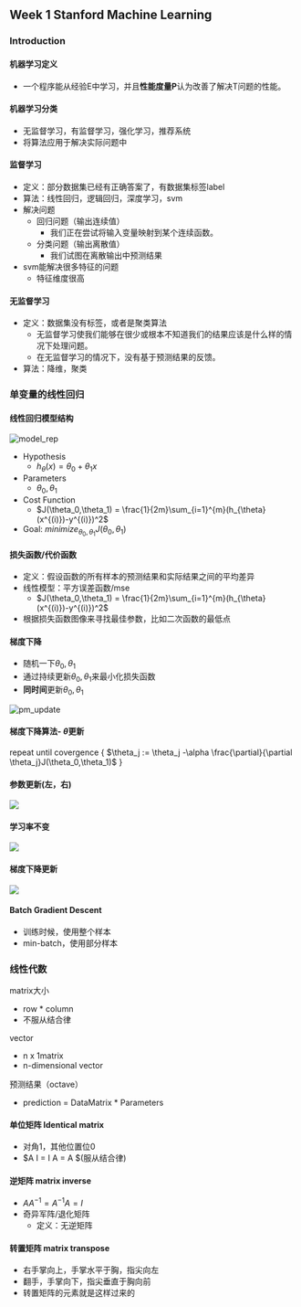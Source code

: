 ##  Week 1 Stanford Machine Learning

### Introduction

#### 机器学习定义

- 一个程序能从经验E中学习，并且**性能度量P**认为改善了解决T问题的性能。



#### 机器学习分类

- 无监督学习，有监督学习，强化学习，推荐系统
- 将算法应用于解决实际问题中



#### 监督学习

- 定义：部分数据集已经有正确答案了，有数据集标签label
- 算法：线性回归，逻辑回归，深度学习，svm
- 解决问题
    - 回归问题（输出连续值）
        - 我们正在尝试将输入变量映射到某个连续函数。
    - 分类问题（输出离散值）
        - 我们试图在离散输出中预测结果
- svm能解决很多特征的问题
    - 特征维度很高



#### 无监督学习

- 定义：数据集没有标签，或者是聚类算法
    - 无监督学习使我们能够在很少或根本不知道我们的结果应该是什么样的情况下处理问题。
    - 在无监督学习的情况下，没有基于预测结果的反馈。
- 算法：降维，聚类


### 单变量的线性回归

#### 线性回归模型结构

![model_rep](https://user-images.githubusercontent.com/41643043/55610898-82b3da00-57b6-11e9-8224-14c94a4de67e.png)

- Hypothesis
    - $h_{\theta}(x)= \theta_0 + \theta_1x$
- Parameters
    - $\theta_0, \theta_1$
- Cost Function
    - $J(\theta_0,\theta_1) = \frac{1}{2m}\sum_{i=1}^{m}(h_{\theta}(x^{(i)})-y^{(i)})^2$
- Goal: $minimize_{\theta_0,\theta_1}  J(\theta_0,\theta_1)$


#### 损失函数/代价函数

- 定义：假设函数的所有样本的预测结果和实际结果之间的平均差异
- 线性模型：平方误差函数/mse
    - $J(\theta_0,\theta_1) = \frac{1}{2m}\sum_{i=1}^{m}(h_{\theta}(x^{(i)})-y^{(i)})^2$
- 根据损失函数图像来寻找最佳参数，比如二次函数的最低点


#### 梯度下降

- 随机一下$\theta_0,\theta_1​$
- 通过持续更新$\theta_0,\theta_1$来最小化损失函数
- **同时间**更新$\theta_0,\theta_1$

![pm_update](https://user-images.githubusercontent.com/41643043/55610899-82b3da00-57b6-11e9-9453-92050b531d6d.png)



#### 梯度下降算法- $\theta$更新

repeat until covergence {
	$\theta_j := \theta_j -\alpha \frac{\partial}{\partial \theta_j}J(\theta_0,\theta_1)$
}



#### 参数更新(左，右)

![](https://user-images.githubusercontent.com/41643043/55611138-40d76380-57b7-11e9-9536-7c438bd3acab.png)



#### 学习率不变

![](https://user-images.githubusercontent.com/41643043/55611137-403ecd00-57b7-11e9-9b4d-220ac273d6c2.png)

#### 梯度下降更新

![](https://user-images.githubusercontent.com/41643043/55611139-40d76380-57b7-11e9-85d0-97a9e5271f5a.png)



#### Batch Gradient Descent

- 训练时候，使用整个样本
- min-batch，使用部分样本



### 线性代数

matrix大小

- row * column
- 不服从结合律

vector

- n x 1matrix
- n-dimensional vector

预测结果（octave）

- prediction = DataMatrix * Parameters


#### 单位矩阵 Identical matrix

- 对角1，其他位置位0
- $A I = I A = A $(服从结合律)



#### 逆矩阵 matrix inverse

- $AA^{-1} = A^{-1}A = I$
- 奇异军阵/退化矩阵 
    - 定义：无逆矩阵

#### 转置矩阵 matrix transpose

- 右手掌向上，手掌水平于胸，指尖向左
- 翻手，手掌向下，指尖垂直于胸向前
- 转置矩阵的元素就是这样过来的


